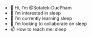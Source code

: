 - 👋 Hi, I’m @Sotatek-DucPham
- 👀 I’m interested in sleep
- 🌱 I’m currently learning sleep
- 💞️ I’m looking to collaborate on sleep
- 📫 How to reach me: sleep

<!---
Sotatek-DucPham/Sotatek-DucPham is a ✨ special ✨ repository because its `README.md` (this file) appears on your GitHub profile.
You can click the Preview link to take a look at your changes.
--->
